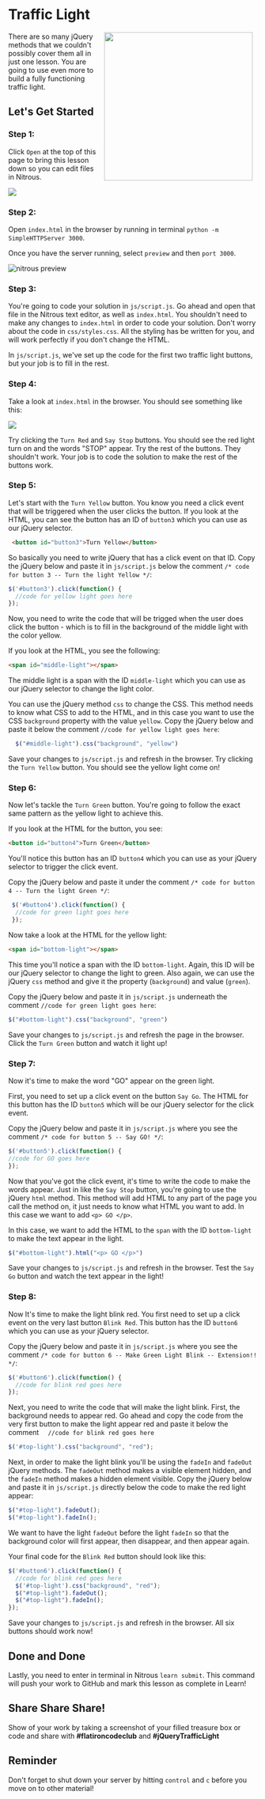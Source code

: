 # Traffic Light

<img src="https://s3.amazonaws.com/after-school-assets/traffic_light.gif" hspace="10" align="right" width="300px">

There are so many jQuery methods that we couldn't possibly cover them all in just one lesson. You are going to use even more to build a fully functioning traffic light. 

## Let's Get Started

### Step 1:

Click `Open` at the top of this page to bring this lesson down so you can edit files in Nitrous.

<img src="https://s3.amazonaws.com/after-school-assets/new-open-in-nitrous.png">

### Step 2:

Open `index.html` in the browser by running in terminal `python -m SimpleHTTPServer 3000`. 

Once you have the server running, select `preview` and then `port 3000`.

<img src="https://s3.amazonaws.com/after-school-assets/nitrous-preview.png" alt="nitrous preview">


### Step 3:

You're going to code your solution in `js/script.js`. Go ahead and open that file in the Nitrous text editor, as well as `index.html`. You shouldn't need to make any changes to `index.html` in order to code your solution. Don't worry about the code in `css/styles.css`. All the styling has be written for you, and will work perfectly if you don't change the HTML.

In `js/script.js`, we've set up the code for the first two traffic light buttons, but your job is to fill in the rest.

### Step 4:

Take a look at `index.html` in the browser. You should see something like this:

<img src="https://s3.amazonaws.com/after-school-assets/traffic-light-lab.png">

Try clicking the `Turn Red` and `Say Stop` buttons. You should see the red light turn on and the words "STOP" appear. Try the rest of the buttons. They shouldn't work. Your job is to code the solution to make the rest of the buttons work.


### Step 5:

Let's start with the `Turn Yellow` button. You know you need a click event that will be triggered when the user clicks the button. If you look at the HTML, you can see the button has an ID of `button3` which you can use as our jQuery selector.

```html
 <button id="button3">Turn Yellow</button>
```

So basically you need to write jQuery that has a click event on that ID. Copy the jQuery below and paste it in `js/script.js` below the comment `/* code for button 3 -- Turn the light Yellow */`:

```js
$('#button3').click(function() {
  //code for yellow light goes here
});
```

Now, you need to write the code that will be trigged when the user does click the button - which is to fill in the background of the middle light with the color yellow.

If you look at the HTML, you see the following:
```html
<span id="middle-light"></span>

```

The middle light is a span with the ID `middle-light` which you can use as our jQuery selector to change the light color.

You can use the jQuery method `css` to change the CSS. This method needs to know what CSS to add to the HTML, and in this case you want to use the CSS `background` property with the value `yellow`. Copy the jQuery below and paste it below the comment `//code for yellow light goes here`:

```js
  $("#middle-light").css("background", "yellow")
```

Save your changes to `js/script.js` and refresh in the browser. Try clicking the `Turn Yellow` button. You should see the yellow light come on!


### Step 6:

Now let's tackle the `Turn Green` button. You're going to follow the exact same pattern as the yellow light to achieve this.

If you look at the HTML for the button, you see:

```html
<button id="button4">Turn Green</button>
```

You'll notice this button has an ID `button4` which you can use as your jQuery selector to trigger the click event.

Copy the jQuery below and paste it under the comment `/* code for button 4 -- Turn the light Green */`:

```js
 $('#button4').click(function() {
  //code for green light goes here
 });
```

Now take a look at the HTML for the yellow light:

```html
<span id="bottom-light"></span>
```

This time you'll notice a span with the ID `bottom-light`. Again, this ID will be our jQuery selector to change the light to green. Also again, we can use the jQuery `css` method and give it the property (`background`) and value (`green`). 

Copy the jQuery below and paste it in `js/script.js` underneath the comment `//code for green light goes here`:

```js
$("#bottom-light").css("background", "green")
```

Save your changes to `js/script.js` and refresh the page in the browser. Click the `Turn Green` button and watch it light up!


### Step 7:

Now it's time to make the word "GO" appear on the green light.

First, you need to set up a click event on the button `Say Go`. The HTML for this button has the ID `button5` which will be our jQuery selector for the click event.

Copy the jQuery below and paste it in `js/script.js` where you see the comment `/* code for button 5 -- Say GO! */`:

```js
$('#button5').click(function() {
//code for GO goes here
});
```

Now that you've got the click event, it's time to write the code to make the words appear. Just in like the `Say Stop` button, you're going to use the jQuery `html` method. This method will add HTML to any part of the page you call the method on, it just needs to know what HTML you want to add. In this case we want to add `<p> GO </p>`.

In this case, we want to add the HTML to the `span` with the ID `bottom-light` to make the text appear in the light.

```js
$("#bottom-light").html("<p> GO </p>")
```

Save your changes to `js/script.js` and refresh in the browser. Test the `Say Go` button and watch the text appear in the light!

### Step 8:

Now It's time to make the light blink red. You first need to set up a click event on the very last button `Blink Red`. This button has the ID  `button6` which you can use as your jQuery selector.

Copy the jQuery below and paste it in `js/script.js` where you see the comment `/* code for button 6 -- Make Green Light Blink -- Extension!! */`:

```js
$('#button6').click(function() {
  //code for blink red goes here
});
```

Next, you need to write the code that will make the light blink. First, the background needs to appear red. Go ahead and copy the code from the very first button to make the light appear red and paste it below the comment `  //code for blink red goes here`
 

```js
$('#top-light').css("background", "red");
```
Next, in order to make the light blink you'll be using the `fadeIn` and `fadeOut` jQuery methods. The `fadeOut` method makes a visible element hidden, and the `fadeIn` method makes a hidden element visible. Copy the jQuery below and paste it in `js/script.js` directly below the code to make the red light appear:

```js
$("#top-light").fadeOut();
$("#top-light").fadeIn(); 
```

We want to have the light `fadeOut` before the light `fadeIn` so that the background color will first appear, then disappear, and then appear again.

Your final code for the `Blink Red` button should look like this:

```js
$('#button6').click(function() {
  //code for blink red goes here       
  $('#top-light').css("background", "red");
  $("#top-light").fadeOut();
  $("#top-light").fadeIn();     
});
```

Save your changes to `js/script.js` and refresh in the browser. All six buttons should work now!

## Done and Done

Lastly, you need to enter in terminal in Nitrous `learn submit`. This command will push your work to GitHub and mark this lesson as complete in Learn!

## Share Share Share!
Show of your work by taking a screenshot of your filled treasure box or code and share with **\#flatironcodeclub** and **\#jQueryTrafficLight**

## Reminder 

Don't forget to shut down your server by hitting `control` and `c` before you move on to other material!









